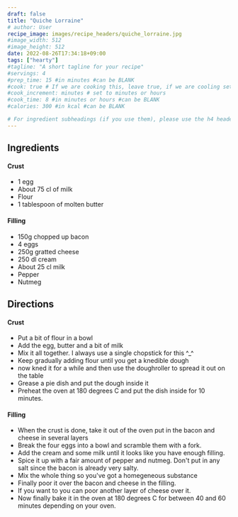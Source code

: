 ```yaml
---
draft: false
title: "Quiche Lorraine"
# author: User
recipe_image: images/recipe_headers/quiche_lorraine.jpg
#image_width: 512
#image_height: 512
date: 2022-08-26T17:34:18+09:00
tags: ["hearty"]
#tagline: "A short tagline for your recipe"
#servings: 4
#prep_time: 15 #in minutes #can be BLANK
#cook: true # If we are cooking this, leave true, if we are cooling set to false
#cook_increment: minutes # set to minutes or hours
#cook_time: 8 #in minutes or hours #can be BLANK
#calories: 300 #in kcal #can be BLANK

# For ingredient subheadings (if you use them), please use the h4 header.  For print view I have those elements targeted
---
```


## Ingredients

#### Crust

* 1 egg
* About 75 cl of milk
* Flour
* 1 tablespoon of molten butter

#### Filling

* 150g chopped up bacon
* 4 eggs
* 250g gratted cheese
* 250 dl cream
* About 25 cl milk
* Pepper
* Nutmeg

## Directions

#### Crust

* Put a bit of flour in a bowl
* Add the egg, butter and a bit of milk
* Mix it all together. I always use a single chopstick for this ^_^
* Keep gradually adding flour until you get a knedible dough
* now kned it for a while and then use the doughroller to spread it out on the table
* Grease a pie dish and put the dough inside it
* Preheat the oven at 180 degrees C and put the dish inside for 10 minutes.

#### Filling

* When the crust is done, take it out of the oven put in the bacon and cheese in several layers
* Break the four eggs into a bowl and scramble them with a fork.
* Add the cream and some milk until it looks like you have enough filling.
* Spice it up with a fair amount of pepper and nutmeg. Don't put in any salt since the bacon is already very salty.
* Mix the whole thing so you've got a homegeneous substance
* Finally poor it over the bacon and cheese in the filling.
* If you want to you can poor another layer of cheese over it.
* Now finally bake it in the oven at 180 degrees C for between 40 and 60 minutes depending on your oven.
